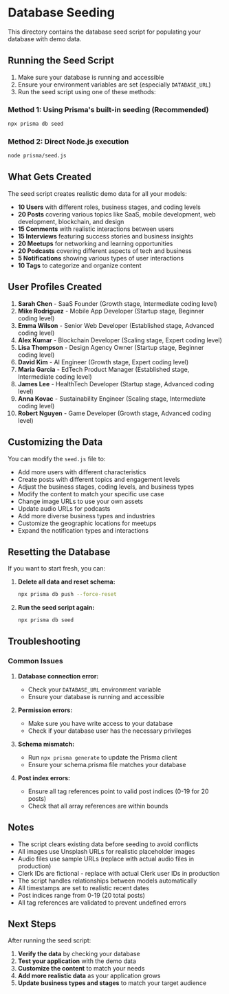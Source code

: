 # Database Seeding

This directory contains the database seed script for populating your database with demo data.

## Running the Seed Script

1. Make sure your database is running and accessible
2. Ensure your environment variables are set (especially `DATABASE_URL`)
3. Run the seed script using one of these methods:

### Method 1: Using Prisma's built-in seeding (Recommended)

```bash
npx prisma db seed
```

### Method 2: Direct Node.js execution

```bash
node prisma/seed.js
```

## What Gets Created

The seed script creates realistic demo data for all your models:

- **10 Users** with different roles, business stages, and coding levels
- **20 Posts** covering various topics like SaaS, mobile development, web development, blockchain, and design
- **15 Comments** with realistic interactions between users
- **15 Interviews** featuring success stories and business insights
- **20 Meetups** for networking and learning opportunities
- **20 Podcasts** covering different aspects of tech and business
- **5 Notifications** showing various types of user interactions
- **10 Tags** to categorize and organize content

## User Profiles Created

1. **Sarah Chen** - SaaS Founder (Growth stage, Intermediate coding level)
2. **Mike Rodriguez** - Mobile App Developer (Startup stage, Beginner coding level)
3. **Emma Wilson** - Senior Web Developer (Established stage, Advanced coding level)
4. **Alex Kumar** - Blockchain Developer (Scaling stage, Expert coding level)
5. **Lisa Thompson** - Design Agency Owner (Startup stage, Beginner coding level)
6. **David Kim** - AI Engineer (Growth stage, Expert coding level)
7. **Maria Garcia** - EdTech Product Manager (Established stage, Intermediate coding level)
8. **James Lee** - HealthTech Developer (Startup stage, Advanced coding level)
9. **Anna Kovac** - Sustainability Engineer (Scaling stage, Intermediate coding level)
10. **Robert Nguyen** - Game Developer (Growth stage, Advanced coding level)

## Customizing the Data

You can modify the `seed.js` file to:

- Add more users with different characteristics
- Create posts with different topics and engagement levels
- Adjust the business stages, coding levels, and business types
- Modify the content to match your specific use case
- Change image URLs to use your own assets
- Update audio URLs for podcasts
- Add more diverse business types and industries
- Customize the geographic locations for meetups
- Expand the notification types and interactions

## Resetting the Database

If you want to start fresh, you can:

1. **Delete all data and reset schema:**

   ```bash
   npx prisma db push --force-reset
   ```

2. **Run the seed script again:**
   ```bash
   npx prisma db seed
   ```

## Troubleshooting

### Common Issues

1. **Database connection error:**

   - Check your `DATABASE_URL` environment variable
   - Ensure your database is running and accessible

2. **Permission errors:**

   - Make sure you have write access to your database
   - Check if your database user has the necessary privileges

3. **Schema mismatch:**

   - Run `npx prisma generate` to update the Prisma client
   - Ensure your schema.prisma file matches your database

4. **Post index errors:**
   - Ensure all tag references point to valid post indices (0-19 for 20 posts)
   - Check that all array references are within bounds

## Notes

- The script clears existing data before seeding to avoid conflicts
- All images use Unsplash URLs for realistic placeholder images
- Audio files use sample URLs (replace with actual audio files in production)
- Clerk IDs are fictional - replace with actual Clerk user IDs in production
- The script handles relationships between models automatically
- All timestamps are set to realistic recent dates
- Post indices range from 0-19 (20 total posts)
- All tag references are validated to prevent undefined errors

## Next Steps

After running the seed script:

1. **Verify the data** by checking your database
2. **Test your application** with the demo data
3. **Customize the content** to match your needs
4. **Add more realistic data** as your application grows
5. **Update business types and stages** to match your target audience
